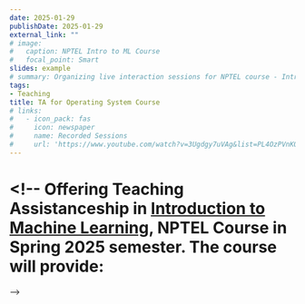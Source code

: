 ```yaml
---
date: 2025-01-29
publishDate: 2025-01-29
external_link: ""
# image:
#   caption: NPTEL Intro to ML Course
#   focal_point: Smart
slides: example
# summary: Organizing live interaction sessions for NPTEL course - Introduction to Machine Learning
tags:
- Teaching
title: TA for Operating System Course
# links:
#   - icon_pack: fas
#     icon: newspaper
#     name: Recorded Sessions
#     url: 'https://www.youtube.com/watch?v=3Ugdgy7uVAg&list=PL4OzPVnKOQIMujUXoGoLFoawVH9gWzGKA'
---
```

# <!-- Offering Teaching Assistanceship in [Introduction to Machine Learning](https://onlinecourses.nptel.ac.in/noc25_cs46/preview), NPTEL Course in Spring 2025 semester. The course will provide:
<!-- # * intermediate level knowledge of python programming language
# * hands-on problem solving experience (case-studies) with various open source libraries such as numpy, pandas, matplotlib, tensorflow, pytorch, etc. -->

<!-- # Prerequisites: Basic concepts of Programming, beginner level C.<br>
# Mode:	Online Every Saturday, 6:00 PM - 8:00 PM (26 hours in total) --> -->
